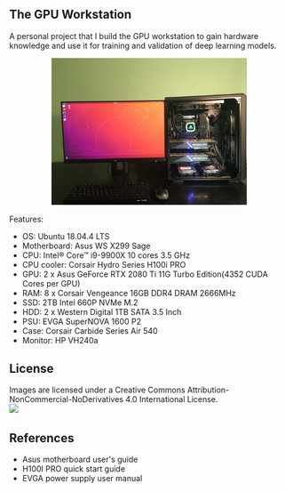 ## The GPU Workstation
A personal project that I build the GPU workstation to gain hardware knowledge and use it for training and validation of deep learning models.<br>

<p align="center"><img src="images/126.JPG" width="70%"></p>

Features:
- OS: Ubuntu 18.04.4 LTS
- Motherboard: Asus WS X299 Sage
- CPU: Intel® Core™ i9-9900X 10 cores 3.5 GHz
- CPU cooler: Corsair Hydro Series H100i PRO
- GPU: 2 x Asus GeForce RTX 2080 Ti 11G Turbo Edition(4352 CUDA Cores per GPU)
- RAM: 8 x Corsair Vengeance 16GB DDR4 DRAM 2666MHz
- SSD: 2TB Intel 660P NVMe M.2
- HDD: 2 x Western Digital 1TB SATA 3.5 Inch
- PSU: EVGA SuperNOVA 1600 P2
- Case: Corsair Carbide Series Air 540
- Monitor: HP VH240a

## License
Images are licensed under a Creative Commons Attribution-NonCommercial-NoDerivatives 4.0 International License. <br>
<a rel="license" href="https://creativecommons.org/licenses/by-nc-nd/4.0/"><img src="https://mirrors.creativecommons.org/presskit/buttons/88x31/png/by-nc-nd.png" width="80"></a>

## References 
 - Asus motherboard user's guide
 - H100I PRO quick start guide
 - EVGA power supply user manual